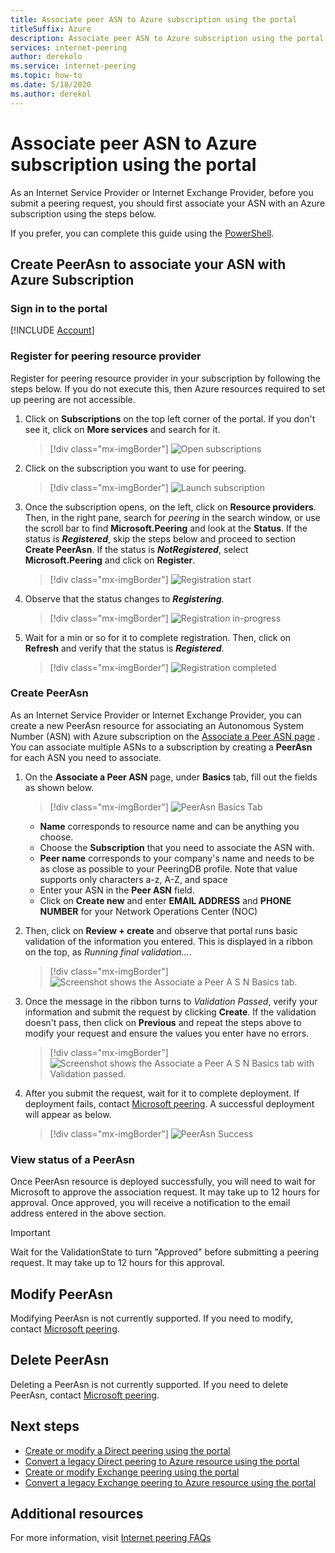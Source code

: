 ```yaml
---
title: Associate peer ASN to Azure subscription using the portal
titleSuffix: Azure
description: Associate peer ASN to Azure subscription using the portal
services: internet-peering
author: derekolo
ms.service: internet-peering
ms.topic: how-to
ms.date: 5/18/2020
ms.author: derekol
---
```


# Associate peer ASN to Azure subscription using the portal

As an Internet Service Provider or Internet Exchange Provider, before you submit a peering request, you should first associate your ASN with an Azure subscription using the steps below.

If you prefer, you can complete this guide using the [PowerShell](howto-subscription-association-powershell.md).

## Create PeerAsn to associate your ASN with Azure Subscription

### Sign in to the portal
[!INCLUDE [Account](./includes/account-portal.md)]

### Register for peering resource provider
Register for peering resource provider in your subscription by following the steps below. If you do not execute this, then Azure resources required to set up peering are not accessible.

1. Click on **Subscriptions** on the top left corner of the portal. If you don't see it, click on **More services** and search for it.

    > [!div class="mx-imgBorder"]
    > ![Open subscriptions](./media/rp-subscriptions-open.png)

1. Click on the subscription you want to use for peering.

    > [!div class="mx-imgBorder"]
    > ![Launch subscription](./media/rp-subscriptions-launch.png)

1. Once the subscription opens, on the left, click on **Resource providers**. Then, in the right pane, search for *peering* in the search window, or use the scroll bar to find **Microsoft.Peering** and look at the **Status**. If the status is ***Registered***, skip the steps below and proceed to section **Create PeerAsn**. If the status is ***NotRegistered***, select **Microsoft.Peering** and click on **Register**.

    > [!div class="mx-imgBorder"]
    > ![Registration start](./media/rp-register-start.png)

1. Observe that the status changes to ***Registering***.

    > [!div class="mx-imgBorder"]
    > ![Registration in-progress](./media/rp-register-progress.png)

1. Wait for a min or so for it to complete registration. Then, click on **Refresh** and verify that the status is ***Registered***.

    > [!div class="mx-imgBorder"]
    > ![Registration completed](./media/rp-register-completed.png)

### Create PeerAsn
As an Internet Service Provider or Internet Exchange Provider, you can create a new PeerAsn resource for associating an Autonomous System Number (ASN) with Azure subscription on the [Associate a Peer ASN page](https://go.microsoft.com/fwlink/?linkid=2129592) . You can associate multiple ASNs to a subscription by creating a **PeerAsn** for each ASN you need to associate.

1. On the **Associate a Peer ASN** page, under **Basics** tab, fill out the fields as shown below.

    > [!div class="mx-imgBorder"]
    > ![PeerAsn Basics Tab](./media/peerasn-basics-tab.png)

    * **Name** corresponds to resource name and can be anything you choose.  
    * Choose the **Subscription** that you need to associate the ASN with.
    * **Peer name** corresponds to your company's name and needs to be as close as possible to your PeeringDB profile. Note that value supports only characters a-z, A-Z, and space
    * Enter your ASN in the **Peer ASN** field.
    * Click on **Create new** and enter **EMAIL ADDRESS** and **PHONE NUMBER** for your Network Operations Center (NOC)
1. Then, click on **Review + create** and observe that portal runs basic validation of the information you entered. This is displayed in a ribbon on the top, as *Running final validation...*.

    > [!div class="mx-imgBorder"]
    > ![Screenshot shows the Associate a Peer A S N Basics tab.](./media/peerasn-review-tab-validation.png)

1. Once the message in the ribbon turns to *Validation Passed*, verify your information and submit the request by clicking **Create**. If the validation doesn't pass, then click on **Previous** and repeat the steps above to modify your request and ensure the values you enter have no errors.

    > [!div class="mx-imgBorder"]
    > ![Screenshot shows the Associate a Peer A S N Basics tab with Validation passed.](./media/peerasn-review-tab.png)

1. After you submit the request, wait for it to complete deployment. If deployment fails, contact [Microsoft peering](mailto:peering@microsoft.com). A successful deployment will appear as below.

    > [!div class="mx-imgBorder"]
    > ![PeerAsn Success](./media/peerasn-success.png)

### View status of a PeerAsn
Once PeerAsn resource is deployed successfully, you will need to wait for Microsoft to approve the association request. It may take up to 12 hours for approval. Once approved, you will receive a notification to the email address entered in the above section.

> [!IMPORTANT]
> Wait for the ValidationState to turn "Approved" before submitting a peering request. It may take up to 12 hours for this approval.

## Modify PeerAsn
Modifying PeerAsn is not currently supported. If you need to modify, contact [Microsoft peering](mailto:peering@microsoft.com).

## Delete PeerAsn
Deleting a PeerAsn is not currently supported. If you need to delete PeerAsn, contact [Microsoft peering](mailto:peering@microsoft.com).

## Next steps

* [Create or modify a Direct peering using the portal](howto-direct-portal.md)
* [Convert a legacy Direct peering to Azure resource using the portal](howto-legacy-direct-portal.md)
* [Create or modify Exchange peering using the portal](howto-exchange-portal.md)
* [Convert a legacy Exchange peering to Azure resource using the portal](howto-legacy-exchange-portal.md)

## Additional resources

For more information, visit [Internet peering FAQs](faqs.md)
